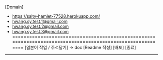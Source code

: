 [Domain] 
   - https://salty-hamlet-77528.herokuapp.com/
   - hwang.sy.test.1@gmail.com
   - hwang.sy.test.2@gmail.com
   - hwang.sy.test.3@gmail.com
==========================================================================================================
[일본어 작업 / 주석달기] -> doc
[Readme 작성]
[배포]
[종료]
---------------------------------------------------------------------------------------------------------
